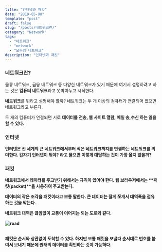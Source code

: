 ```yaml
---
title: "인터넷과 패킷"
date: "2019-05-08"
template: "post"
draft: false
slug: "/posts/네트워크란/"
category: "Network"
tags:
  - "네트워크"
  - "network"
  - "모두의 네트워크"
description: "인터넷과 패킷"
---
```


### 네트워크란?

물류 네트워크, 금융 네트워크 등 다양한 네트워크가 있기 때문에 여기서 설명하려고 하는 것은 **컴퓨터 네트워크**라고 못박아두고 시작한다.

**네트워크**를 뭐라고 설명해야 할까?
네트워크는 두 개 이상의 컴퓨터가 연결되어 있으면 네트워크라고 부른다.

두 개의 컴퓨터가 연결되면 서로 <strong> 데이터를 전송, 웹 사이트 열람, 메일 송,수신 하는 일을 할 수 있다.<strong>

### 인터넷

인터넷은 전 세계의 큰 네트워크에서부터 작은 네트워크까지를 연결하는 네트워크를 의미한다.
갑자기 인터넷이 뭐야? 라고 물으면 이렇게 대답하는 것이 가장 옳지 않을까?

### 패킷

네트워크에서 데이터를 주고받기 위해서는 규칙이 있어야 한다.
웹 브라우저에서는 **패킷(packet)**을 사용하여 주고받는다.

데이터의 작은 조각을 패킷이라고 보통 말한다. 큰 데이터는 잘게 쪼개서 대역폭을 점유하는 것을 막는다.

<p style="margin-bottom:1rem;">네트워크 대역은 끊임없이 교통이 이어지는 되는 도로와 같다. </p>

![road](/media/images/network/road.jpg)

<br>패킷은 순서와 상관없이 도착할 수 있다. 하지만 보통 패킷을 보낼때 순서대로 번호를 붙여서 보내기 때문에 원래의 데이터를 확인하는 것이 가능하다.
